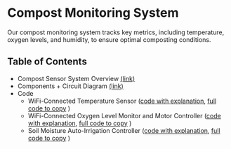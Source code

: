 # Compost Monitoring System

Our compost monitoring system tracks key metrics, including temperature, oxygen levels, and humidity, to ensure optimal composting conditions.

## Table of Contents
- Compost Sensor System Overview [(link)](https://github.com/NetaCohenSimhi/composensor/blob/main/Compost%20Sensor%20System%20Overview.md)
- Components + Circuit Diagram [(link)](https://github.com/NetaCohenSimhi/composensor/blob/main/Components%20%2B%20circuit%20diagram.md)
- Code
  - WiFi-Connected Temperature Sensor ([code with explanation](https://github.com/NetaCohenSimhi/composensor/blob/main/WiFi-Connected%20Temperature%20Sensor.md), [full code to copy](https://github.com/NetaCohenSimhi/composensor/blob/main/WiFi-Connected%20Temperature%20Sensor%20.ino) )
  - WiFi-Connected Oxygen Level Monitor and Motor Controller ([code with explanation](https://github.com/NetaCohenSimhi/composensor/blob/main/Oxygen%20Level%20Motor%20Control%20Code.md), [full code to copy](https://github.com/NetaCohenSimhi/composensor/blob/main/Oxygen%20Level%20Motor%20Control%20Code.ino) )
  - Soil Moisture Auto-Irrigation Controller ([code with explanation](https://github.com/NetaCohenSimhi/composensor/blob/main/Soil%20Moisture%20Auto-Irrigation%20Controller%20preview.md), [full code to copy](https://github.com/NetaCohenSimhi/composensor/blob/main/Soil%20Moisture%20Auto-Irrigation%20Controller.ino) )
